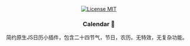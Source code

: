 <p align="center">
  <a href="https://www.skillnull.com"><img src="https://skillnull.com/others/images/brand/MIT.svg" alt="License MIT"></a>
</p>

### **<p align="center">Calendar :date: </p>**
简约原生JS日历小插件，包含二十四节气，节日，农历。无特效，无复杂功能。
